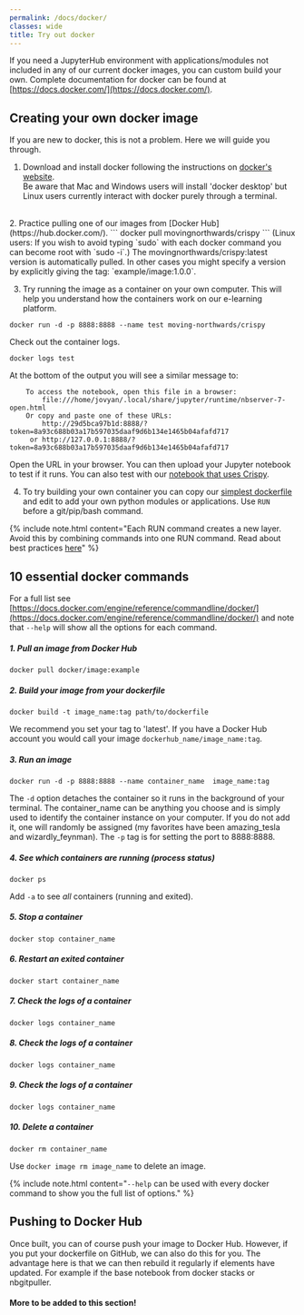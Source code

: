 ```yaml
---
permalink: /docs/docker/
classes: wide
title: Try out docker
---
```



If you need a JupyterHub environment with applications/modules not included in any of our current docker images, you can custom build your own. Complete documentation for docker can be found at [https://docs.docker.com/](https://docs.docker.com/). 


## Creating your own docker image

If you are new to docker, this is not a problem. Here we will guide you through. 

1. Download and install docker following the instructions on [docker's website](https://docs.docker.com/get-docker/).  
Be aware that Mac and Windows users will install 'docker desktop' but Linux users currently interact with docker purely through a terminal.  
<br>
2. Practice pulling one of our images from [Docker Hub](https://hub.docker.com/).
```
docker pull movingnorthwards/crispy 
```
(Linux users: If you wish to avoid typing `sudo` with each docker command you can become root with `sudo -i`.)
The movingnorthwards/crispy:latest version is automatically pulled. In other cases you might specify a version by explicitly giving the tag: `example/image:1.0.0`.

3. Try running the image as a container on your own computer. This will help you understand how the containers work on our e-learning platform. 
```
docker run -d -p 8888:8888 --name test moving-northwards/crispy 
```
Check out the container logs. 
```
docker logs test
```
At the bottom of the output you will see a similar message to: 
```  
    To access the notebook, open this file in a browser:
        file:///home/jovyan/.local/share/jupyter/runtime/nbserver-7-open.html
    Or copy and paste one of these URLs:
        http://29d5bca97b1d:8888/?token=8a93c688b03a17b597035daaf9d6b134e1465b04afafd717
     or http://127.0.0.1:8888/?token=8a93c688b03a17b597035daaf9d6b134e1465b04afafd717
```
Open the URL in your browser. You can then upload your Jupyter notebook to test if it runs. You can also test with our [notebook that uses Crispy](https://github.com/mretegan/crispy-pan-learning). 

4. To try building your own container you can copy our [simplest dockerfile](https://github.com/moving-northwards/docker4pan-learning/blob/main/Crispy/Dockerfile) and edit to add your own python modules or applications. Use `RUN` before a git/pip/bash command. 

{% include note.html content="Each RUN command creates a new layer. Avoid this by combining commands into one RUN command. Read about best practices [here](https://docs.docker.com/develop/develop-images/dockerfile_best-practices/)" %}


## 10 essential docker commands

For a full list see [https://docs.docker.com/engine/reference/commandline/docker/](https://docs.docker.com/engine/reference/commandline/docker/) and note that `--help` will show all the options for each command. 

##### 1. Pull an image from Docker Hub
```
docker pull docker/image:example
```
##### 2. Build your image from your dockerfile
```
docker build -t image_name:tag path/to/dockerfile
```
We recommend you set your tag to 'latest'. If you have a Docker Hub account you would call your image `dockerhub_name/image_name:tag`.
##### 3. Run an image
```
docker run -d -p 8888:8888 --name container_name  image_name:tag
```
The `-d` option detaches the container so it runs in the background of your terminal. The container_name can be anything you choose and is simply used to identify the container instance on your computer. If you do not add it, one will randomly be assigned (my favorites have been amazing_tesla and wizardly_feynman). The `-p` tag is for setting the port to 8888:8888.
##### 4. See which containers are running (process status)
```
docker ps 
```
Add `-a` to see _all_ containers (running and exited).
##### 5. Stop a container
```
docker stop container_name
```
##### 6. Restart an exited container
```
docker start container_name
```
##### 7. Check the logs of a container
```
docker logs container_name
```
##### 8. Check the logs of a container
```
docker logs container_name
```
##### 9. Check the logs of a container
```
docker logs container_name
```
##### 10. Delete a container
```
docker rm container_name
```
Use `docker image rm image_name` to delete an image. 

{% include note.html content="`--help` can be used with every docker command to show you the full list of options." %}

## Pushing to Docker Hub

Once built, you can of course push your image to Docker Hub. However, if you put your dockerfile on GitHub, we can also do this for you. The advantage here is that we can then rebuild it regularly if elements have updated. For example if the base notebook from docker stacks or nbgitpuller. 

#### More to be added to this section! 
